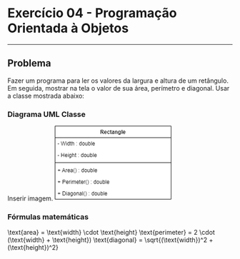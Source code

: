 # Exercício 04 - Programação Orientada à Objetos
---
## Problema
Fazer um programa para ler os valores da largura e altura de um retângulo.
Em seguida, mostrar na tela o valor de sua área, perímetro e diagonal.
Usar a classe mostrada abaixo:

### Diagrama UML Classe

Inserir imagem.
![Class Rectangle](ClassRectangle.png)

### Fórmulas matemáticas
\text{area} = \text{width} \cdot \text{height}
\text{perimeter} = 2 \cdot (\text{width} + \text{height})
\text{diagonal} = \sqrt{(\text{width})^2 + (\text{height})^2}
